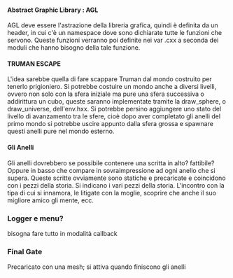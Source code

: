 #### Abstract Graphic Library : AGL
AGL deve essere l'astrazione della libreria grafica, quindi è definita da un header, in cui c'è un namespace dove sono dichiarate tutte le funzioni che servono. Queste funzioni verranno poi definite nei var .cxx a seconda dei moduli che hanno bisogno della tale funzione.

#### TRUMAN ESCAPE ####
L'idea sarebbe quella di fare scappare Truman dal mondo costruito per tenerlo prigioniero. Si potrebbe costuire un mondo anche a diversi livelli, ovvero non solo con la sfera iniziale ma pure una sfera successiva o addirittura un cubo, queste saranno implementate tramite la draw_sphere, o draw_universe, dell'env.hxx.
Si potrebbe persino aggiungere uno stato del livello di avanzamento tra le sfere, cioè dopo aver completato gli anelli del primo mondo si potrebbe uscire appunto dalla sfera grossa e spawnare questi anelli pure nel mondo esterno.

#### Gli Anelli
Gli anelli dovrebbero se possibile contenere una scritta in alto? fattibile? Oppure in basso che compare in sovraimpressione ad ogni anello che si supera. Queste scritte ovviamente sono statiche e precaricate e coincidono con i pezzi della storia. Si indicano i vari pezzi della storia. L'incontro con la tipa di cui si innamora, le litigate con la moglie, scoprire che anche il suo migliore amico gli mente, ecc.

### Logger e menu?
bisogna fare tutto in modalità callback

### Final Gate
Precaricato con una mesh; si attiva quando finiscono gli anelli
